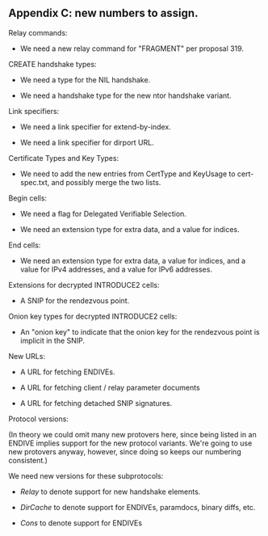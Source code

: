 
<!-- Section A.3 --> <a id='SA.3'></a>
## Appendix C: new numbers to assign.

Relay commands:

* We need a new relay command for "FRAGMENT" per proposal 319.

CREATE handshake types:

* We need a type for the NIL handshake.

* We need a handshake type for the new ntor handshake variant.

Link specifiers:

* We need a link specifier for extend-by-index.

* We need a link specifier for dirport URL.

Certificate Types and Key Types:

* We need to add the new entries from CertType and KeyUsage to
  cert-spec.txt, and possibly merge the two lists.

Begin cells:

* We need a flag for Delegated Verifiable Selection.

* We need an extension type for extra data, and a value for indices.

End cells:

* We need an extension type for extra data, a value for indices, and a
  value for IPv4 addresses, and a value for IPv6 addresses.

Extensions for decrypted INTRODUCE2 cells:

* A SNIP for the rendezvous point.

Onion key types for decrypted INTRODUCE2 cells:

* An "onion key" to indicate that the onion key for the rendezvous point is
  implicit in the SNIP.

New URLs:

* A URL for fetching ENDIVEs.

* A URL for fetching client / relay parameter documents

* A URL for fetching detached SNIP signatures.

Protocol versions:

(In theory we could omit many new protovers here, since being listed
in an ENDIVE implies support for the new protocol variants.  We're
going to use new protovers anyway, however, since doing so keeps our
numbering consistent.)

We need new versions for these subprotocols:

* _Relay_ to denote support for new handshake elements.

* _DirCache_ to denote support for ENDIVEs, paramdocs, binary diffs, etc.

* _Cons_ to denote support for ENDIVEs

